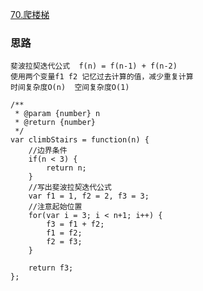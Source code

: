 [70.爬楼梯](https://leetcode-cn.com/problems/climbing-stairs/)

### 思路
```
斐波拉契迭代公式  f(n) = f(n-1) + f(n-2)
使用两个变量f1 f2 记忆过去计算的值，减少重复计算
时间复杂度O(n)  空间复杂度O(1)
```

```
/**
 * @param {number} n
 * @return {number}
 */
var climbStairs = function(n) {
    //边界条件
    if(n < 3) {
        return n;
    }
    //写出斐波拉契迭代公式
    var f1 = 1, f2 = 2, f3 = 3;
    //注意起始位置
    for(var i = 3; i < n+1; i++) {
        f3 = f1 + f2;
        f1 = f2;
        f2 = f3;
    }
    
    return f3;
};
```
